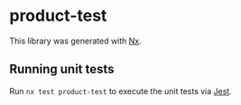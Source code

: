 # product-test

This library was generated with [Nx](https://nx.dev).

## Running unit tests

Run `nx test product-test` to execute the unit tests via [Jest](https://jestjs.io).
